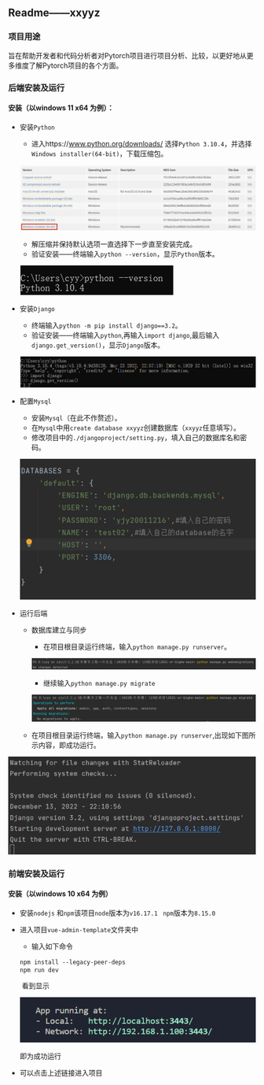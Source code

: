 ## Readme——xxyyz

### 项目用途

旨在帮助开发者和代码分析者对Pytorch项⽬进⾏项⽬分析、⽐较，以更好地从更多维度了解Pytorch项目的各个方面。

### 后端安装及运行

#### 安装（以windows 11 x64 为例）：

- 安装`Python`

  - 进入https://www.python.org/downloads/ 选择`Python 3.10.4`，并选择`Windows installer(64-bit)`，下载压缩包。

  ![download_python](./assets/download_python.png)

  - 解压缩并保持默认选项一直选择下一步直至安装完成。
  - 验证安装——终端输入`python --version`，显示`Python`版本。

  ![python_version](./assets/python_version.png)

- 安装`Django`

  - 终端输入`python -m pip install django==3.2`。
  - 验证安装——终端输入`python`,再输入`import django`,最后输入`django.get_version()`，显示`Django`版本。

  ![django_version](./assets/django_version.png)

- 配置`Mysql`

  - 安装`Mysql`（在此不作赘述）。
  - 在`Mysql`中用`create database xxyyz`创建数据库（`xxyyz`任意填写）。
  - 修改项目中的`./djangoproject/setting.py`，填入自己的数据库名和密码。

  ![Mysql_config](./assets/Mysql_config.png)

- 运行后端

  - 数据库建立与同步

    - 在项目根目录运行终端，输入`python manage.py runserver`。

    ![makemig](./assets/makemig.png)

    - 继续输入`python manage.py migrate`

    ![mig](./assets/mig.png)

  - 在项目根目录运行终端，输入`python manage.py runserver`,出现如下图所示内容，即成功运行。

![run](./assets/run.png)

### 前端安装及运行

#### 安装（以windows 10 x64 为例）

+ 安装`nodejs` 和`npm`该项目`node`版本为`v16.17.1 ` 	`npm`版本为`8.15.0  `

+ 进入项目`vue-admin-template`文件夹中

  + 输入如下命令

  ```
  npm install --legacy-peer-deps
  npm run dev
  ```

  ​			看到显示

  ![image-20221215202824469](./assets/image-20221215202824469.png)

  即为成功运行

+ 可以点击上述链接进入项目